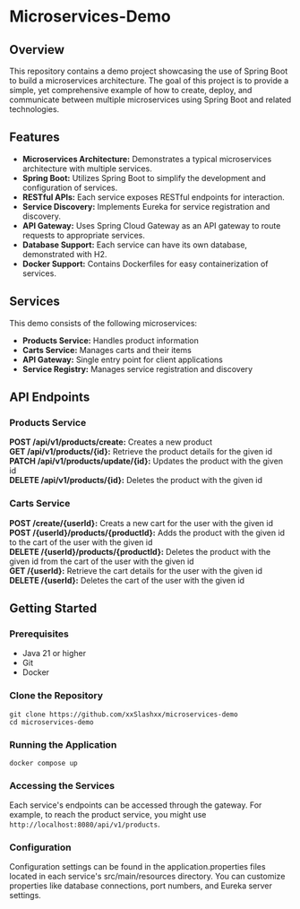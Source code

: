 # Microservices-Demo

## Overview  
This repository contains a demo project showcasing the use of Spring Boot to build a microservices architecture. The goal of this project is to provide a simple, yet comprehensive example of how to create, deploy, and communicate between multiple microservices using Spring Boot and related technologies.

## Features
- **Microservices Architecture:** Demonstrates a typical microservices architecture with multiple services.
- **Spring Boot:** Utilizes Spring Boot to simplify the development and configuration of services.  
- **RESTful APIs:** Each service exposes RESTful endpoints for interaction.  
- **Service Discovery:** Implements Eureka for service registration and discovery.  
- **API Gateway:** Uses Spring Cloud Gateway as an API gateway to route requests to appropriate services.  
- **Database Support:** Each service can have its own database, demonstrated with H2.  
- **Docker Support:** Contains Dockerfiles for easy containerization of services.  

## Services
This demo consists of the following microservices:

- **Products Service:** Handles product information
- **Carts Service:** Manages carts and their items
- **API Gateway:** Single entry point for client applications
- **Service Registry:** Manages service registration and discovery

## API Endpoints
### Products Service  
**POST /api/v1/products/create:** Creates a new product  
**GET /api/v1/products/{id}:** Retrieve the product details for the given id  
**PATCH /api/v1/products/update/{id}:** Updates the product with the given id  
**DELETE /api/v1/products/{id}:** Deletes the product with the given id  
### Carts Service  
**POST /create/{userId}:** Creats a new cart for the user with the given id  
**POST /{userId}/products/{productId}:** Adds the product with the given id to the cart of the user with the given id  
**DELETE /{userId}/products/{productId}:** Deletes the product with the given id from the cart of the user with the given id  
**GET /{userId}:** Retrieve the cart details for the user with the given id  
**DELETE /{userId}:** Deletes the cart of the user with the given id

## Getting Started

### Prerequisites
- Java 21 or higher
- Git
- Docker

### Clone the Repository
    git clone https://github.com/xxSlashxx/microservices-demo
    cd microservices-demo

### Running the Application

    docker compose up

### Accessing the Services
Each service's endpoints can be accessed through the gateway. For example, to reach the product service, you might use `http://localhost:8080/api/v1/products`.

### Configuration
Configuration settings can be found in the application.properties files located in each service's src/main/resources directory. You can customize properties like database connections, port numbers, and Eureka server settings.

